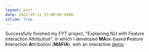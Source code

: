 ```yaml
---
layout: post
date: 2022-05-11 13:00:00-0400
inline: True
---
```


Successfully finished my FYT project, "Explaining NLI with Feature Interaction Attribution",
in which I developed **MA**sk-based **F**eature **I**nteraction **A**ttribution (**MAFIA**), with an
interactive [demo](https://deploy-nli-explain-syncdoth.endpoint.ainize.ai).